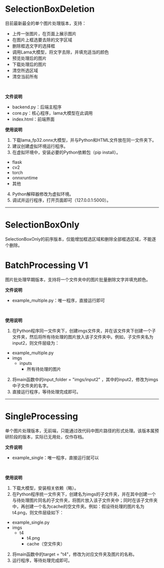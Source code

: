 # SelectionBoxDeletion
目前最新最全的单个图片处理版本，支持：
- 上传一张图片，在页面上展示图片
- 在图片上框选要去除的文字区域
- 删除框选文字的选择框
- 调用Lama大模型，将文字去除，并填充适当的颜色
- 预览处理后的图片
- 下载处理后的图片
- 清空所选区域
- 清空当前所有
</br>

**文件说明**
- backend.py：后端主程序
- core.py：核心程序，lama大模型在此调用
- index.html：前端界面


**使用说明**
1. 下载lama_fp32.onnx大模型，并与Python和HTML文件放在同一文件夹下。
2. 建议创建虚拟环境运行程序。
3. 在虚拟环境中，安装必要的Python依赖包（pip install）。
  - flask
  - cv2
  - torch
  - onnxruntime
  - 其他
4. Python解释器修改为虚拟环境。
5. 调试并运行程序，打开页面即可（127.0.0.1:5000）。




****

# SelectionBoxOnly
SelectionBoxOnly的前序版本，仅能增加框选区域和删除全部框选区域，不能逐个删除。



# BatchProcessing V1
图片批处理早期版本，支持将一个文件夹中的图片批量删除文字并填充颜色。
</br>

**文件说明**
- example_multiple.py：唯一程序，直接运行即可
</br>

**使用说明**
1. 在Python程序同一文件夹下，创建imgs文件夹，并在该文件夹下创建一个子文件夹，然后将所有待处理的图片放入该子文件夹中。例如，子文件夹名为input2，则文件层级为：
  - example_multiple.py
  - imgs
    - inputs
      - 所有待处理的图片
2. 将main函数中的input_folder = "imgs/input2" ，其中的input2，修改为imgs中子文件夹的名字。
3. 直接运行程序，等待处理完成即可。


****

# SingleProcessing
单个图片处理版本，无前端，只能通过改代码中图片路径的形式处理。该版本属预研阶段的版本，实际已无用处，仅作存档。
</br>

**文件说明**
- example_single：唯一程序，直接运行就可以
</br>

**使用说明**
1. 下载大模型，安装相关依赖（略）。
2. 在Python程序统一文件夹下，创建名为imgs的子文件夹，并在其中创建一个与待处理图片同名的子文件夹，将图片放入该子文件夹中；同时在该子文件夹中，再创建一个名为cache的空文件夹。例如：假设待处理的图片名为t4.png，则文件层级如下：
  - example_single.py
  - imgs
    - t4
      - t4.png
      - cache（空文件夹）
2. 将main函数中的target = "t4"，修改为对应文件夹及图片的名称。
3. 运行程序，等待处理完成即可。